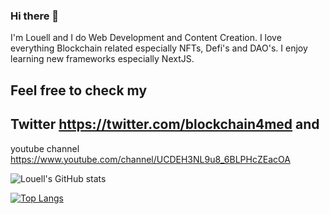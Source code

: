 ### Hi there 👋

I'm Louell and I do Web Development and Content Creation. I love everything Blockchain related especially NFTs, Defi's and DAO's. I enjoy learning new frameworks especially NextJS. 
## Feel free to check my 
## Twitter https://twitter.com/blockchain4med and  
youtube channel https://www.youtube.com/channel/UCDEH3NL9u8_6BLPHcZEacOA 


![Louell's GitHub stats](https://github-readme-stats.vercel.app/api?username=Alchemist21&show_icons=true&theme=radical)


[![Top Langs](https://github-readme-stats.vercel.app/api/top-langs/?username=Alchemist21&layout=compact)](https://github.com/anuraghazra/github-readme-stats)



<!--
**Alchemist21/Alchemist21** is a ✨ _special_ ✨ repository because its `README.md` (this file) appears on your GitHub profile.

Here are some ideas to get you started:

- 🔭 I’m currently working on ...
- 🌱 I’m currently learning ...
- 👯 I’m looking to collaborate on ...
- 🤔 I’m looking for help with ...
- 💬 Ask me about ...
- 📫 How to reach me: ...
- 😄 Pronouns: ...
- ⚡ Fun fact: ...
-->
